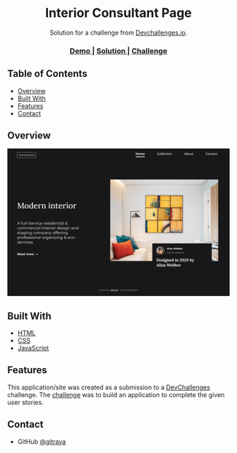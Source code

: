 <h1 align="center">Interior Consultant Page</h1>

<div align="center">
   Solution for a challenge from  <a href="http://devchallenges.io" target="_blank">Devchallenges.io</a>.
</div>

<div align="center">
  <h3>
    <a href="https://responsive-web-developer-gitraya.onrender.com/interior-consultant">
      Demo
    </a>
    <span> | </span>
    <a href="https://github.com/gitraya/responsive-web-developer/tree/master/interior-consultant">
      Solution
    </a>
    <span> | </span>
    <a href="https://devchallenges.io/challenges/Jymh2b2FyebRTUljkNcb">
      Challenge
    </a>
  </h3>
</div>

## Table of Contents

- [Overview](#overview)
- [Built With](#built-with)
- [Features](#features)
- [Contact](#contact)

## Overview

![screenshot](https://github.com/gitraya/responsive-web-developer/blob/master/interior-consultant/assets/overviewinteriorconsultant.png)

## Built With

- [HTML](https://html.spec.whatwg.org/)
- [CSS](https://www.w3.org/Style/CSS/Overview.en.html)
- [JavaScript](https://www.ecma-international.org/publications-and-standards/standards/ecma-262/)

## Features

This application/site was created as a submission to a [DevChallenges](https://devchallenges.io/challenges) challenge. The [challenge](https://devchallenges.io/challenges/Jymh2b2FyebRTUljkNcb) was to build an application to complete the given user stories.

## Contact

- GitHub [@gitraya](https://github.com/gitraya)
